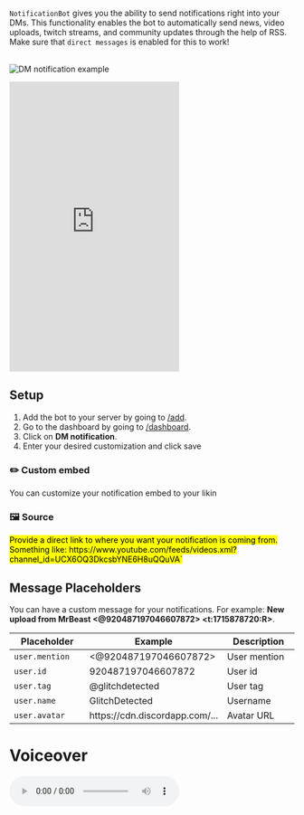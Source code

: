 `NotificationBot` gives you the ability to send notifications right into your DMs. This functionality enables the bot to automatically send news, video uploads, twitch streams, and community updates through the help of RSS. Make sure that `direct messages` is enabled for this to work!
<br />
<br />

![DM notification example](/notificationbot.png?fullwidth=true)

<iframe src="https://www.youtube.com/embed/dQw4w9WgXcQ" height="513" frameborder="0" allow="autoplay">
</iframe>

## Setup
1. Add the bot to your server by going to [/add](/add).
2. Go to the dashboard by going to [/dashboard](/dashboard).
3. Click on **DM notification**.
4. Enter your desired customization and click save

### ✏️ Custom embed
You can customize your notification embed to your likin

### 🖼️ Source
<mark>
    Provide a direct link to where you want your notification is coming from. Something like: https://www.youtube.com/feeds/videos.xml?channel_id=UCX6OQ3DkcsbYNE6H8uQQuVA`
</mark>
<br />

## Message Placeholders
You can have a custom message for your notifications. For example: **New upload from MrBeast <@920487197046607872> <td><t:1715878720:R></td>**.

<table>
    <thead>
        <tr>
            <th width="181">Placeholder</th>
            <th>Example</th>
            <th width="181">Description</th>
        </tr>
    </thead>
    <tbody>
        <tr>
            <td><code>user.mention</code></td>
            <td><@920487197046607872></td>
            <td>User mention</td>
        </tr>
        <tr>
            <td><code>user.id</code></td>
            <td>920487197046607872</td>
            <td>User id</td>
        </tr>
        <tr>
            <td><code>user.tag</code></td>
            <td>@glitchdetected</td>
            <td>User tag</td>
        </tr>
        <tr>
            <td><code>user.name</code></td>
            <td>GlitchDetected</td>
            <td>Username</td>
        </tr>
        <tr>
            <td><code>user.avatar</code></td>
            <td>https://cdn.discordapp.com/...</td>
            <td>Avatar URL</td>
        </tr>
    </tbody>
</table>

# Voiceover
<audio controls src="/en_us_001.mp3">